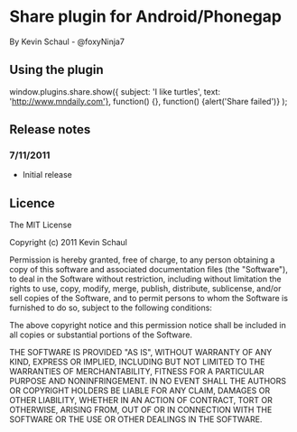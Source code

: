 # Share plugin for Android/Phonegap #
By Kevin Schaul - @foxyNinja7

## Using the plugin ##

window.plugins.share.show({
	subject: 'I like turtles',
	text: 'http://www.mndaily.com'},
	function() {},
	function() {alert('Share failed')}
);

## Release notes ##

### 7/11/2011 ###
* Initial release

## Licence ##

The MIT License

Copyright (c) 2011 Kevin Schaul

Permission is hereby granted, free of charge, to any person obtaining a copy
of this software and associated documentation files (the "Software"), to deal
in the Software without restriction, including without limitation the rights
to use, copy, modify, merge, publish, distribute, sublicense, and/or sell
copies of the Software, and to permit persons to whom the Software is
furnished to do so, subject to the following conditions:

The above copyright notice and this permission notice shall be included in
all copies or substantial portions of the Software.

THE SOFTWARE IS PROVIDED "AS IS", WITHOUT WARRANTY OF ANY KIND, EXPRESS OR
IMPLIED, INCLUDING BUT NOT LIMITED TO THE WARRANTIES OF MERCHANTABILITY,
FITNESS FOR A PARTICULAR PURPOSE AND NONINFRINGEMENT. IN NO EVENT SHALL THE
AUTHORS OR COPYRIGHT HOLDERS BE LIABLE FOR ANY CLAIM, DAMAGES OR OTHER
LIABILITY, WHETHER IN AN ACTION OF CONTRACT, TORT OR OTHERWISE, ARISING FROM,
OUT OF OR IN CONNECTION WITH THE SOFTWARE OR THE USE OR OTHER DEALINGS IN
THE SOFTWARE.